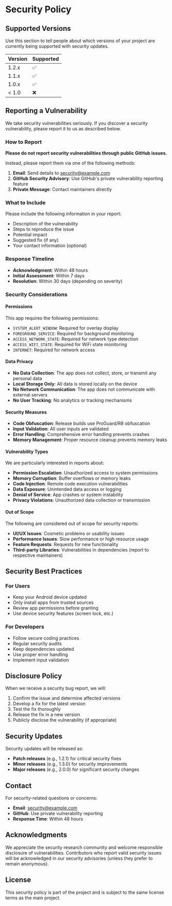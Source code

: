 # Security Policy

## Supported Versions

Use this section to tell people about which versions of your project are
currently being supported with security updates.

| Version | Supported          |
| ------- | ------------------ |
| 1.2.x   | :white_check_mark: |
| 1.1.x   | :white_check_mark: |
| 1.0.x   | :white_check_mark: |
| < 1.0   | :x:                |

## Reporting a Vulnerability

We take security vulnerabilities seriously. If you discover a security vulnerability, please report it to us as described below.

### How to Report

**Please do not report security vulnerabilities through public GitHub issues.**

Instead, please report them via one of the following methods:

1. **Email**: Send details to security@example.com
2. **GitHub Security Advisory**: Use GitHub's private vulnerability reporting feature
3. **Private Message**: Contact maintainers directly

### What to Include

Please include the following information in your report:

- Description of the vulnerability
- Steps to reproduce the issue
- Potential impact
- Suggested fix (if any)
- Your contact information (optional)

### Response Timeline

- **Acknowledgment**: Within 48 hours
- **Initial Assessment**: Within 7 days
- **Resolution**: Within 30 days (depending on severity)

### Security Considerations

#### Permissions
This app requires the following permissions:
- `SYSTEM_ALERT_WINDOW`: Required for overlay display
- `FOREGROUND_SERVICE`: Required for background monitoring
- `ACCESS_NETWORK_STATE`: Required for network type detection
- `ACCESS_WIFI_STATE`: Required for WiFi state monitoring
- `INTERNET`: Required for network access

#### Data Privacy
- **No Data Collection**: The app does not collect, store, or transmit any personal data
- **Local Storage Only**: All data is stored locally on the device
- **No Network Communication**: The app does not communicate with external servers
- **No User Tracking**: No analytics or tracking mechanisms

#### Security Measures
- **Code Obfuscation**: Release builds use ProGuard/R8 obfuscation
- **Input Validation**: All user inputs are validated
- **Error Handling**: Comprehensive error handling prevents crashes
- **Memory Management**: Proper resource cleanup prevents memory leaks

#### Vulnerability Types

We are particularly interested in reports about:

- **Permission Escalation**: Unauthorized access to system permissions
- **Memory Corruption**: Buffer overflows or memory leaks
- **Code Injection**: Remote code execution vulnerabilities
- **Data Exposure**: Unintended data access or logging
- **Denial of Service**: App crashes or system instability
- **Privacy Violations**: Unauthorized data collection or transmission

#### Out of Scope

The following are considered out of scope for security reports:

- **UI/UX Issues**: Cosmetic problems or usability issues
- **Performance Issues**: Slow performance or high resource usage
- **Feature Requests**: Requests for new functionality
- **Third-party Libraries**: Vulnerabilities in dependencies (report to respective maintainers)

## Security Best Practices

### For Users
- Keep your Android device updated
- Only install apps from trusted sources
- Review app permissions before granting
- Use device security features (screen lock, etc.)

### For Developers
- Follow secure coding practices
- Regular security audits
- Keep dependencies updated
- Use proper error handling
- Implement input validation

## Disclosure Policy

When we receive a security bug report, we will:

1. Confirm the issue and determine affected versions
2. Develop a fix for the latest version
3. Test the fix thoroughly
4. Release the fix in a new version
5. Publicly disclose the vulnerability (if appropriate)

## Security Updates

Security updates will be released as:
- **Patch releases** (e.g., 1.2.1) for critical security fixes
- **Minor releases** (e.g., 1.3.0) for security improvements
- **Major releases** (e.g., 2.0.0) for significant security changes

## Contact

For security-related questions or concerns:
- **Email**: security@example.com
- **GitHub**: Use private vulnerability reporting
- **Response Time**: Within 48 hours

## Acknowledgments

We appreciate the security research community and welcome responsible disclosure of vulnerabilities. Contributors who report valid security issues will be acknowledged in our security advisories (unless they prefer to remain anonymous).

## License

This security policy is part of the project and is subject to the same license terms as the main project.
